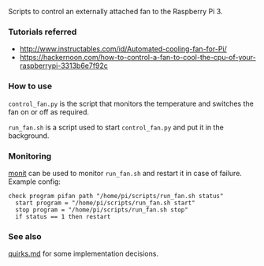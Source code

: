 Scripts to control an externally attached fan to the Raspberry Pi 3.

### Tutorials referred

* http://www.instructables.com/id/Automated-cooling-fan-for-Pi/
* https://hackernoon.com/how-to-control-a-fan-to-cool-the-cpu-of-your-raspberrypi-3313b6e7f92c

### How to use

`control_fan.py` is the script that monitors the temperature and switches the fan on or off as required.

`run_fan.sh` is a script used to start `control_fan.py` and put it in the background.

### Monitoring

[monit](https://mmonit.com/monit/) can be used to monitor `run_fan.sh` and restart it in case of failure. Example config:

~~~~
check program pifan path "/home/pi/scripts/run_fan.sh status"
  start program = "/home/pi/scripts/run_fan.sh start"
  stop program = "/home/pi/scripts/run_fan.sh stop"
  if status == 1 then restart
~~~~

### See also

[quirks.md](./doc/quirks.md) for some implementation decisions.
